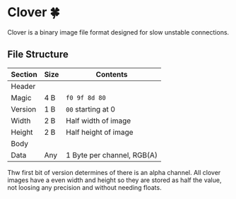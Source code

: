 # Clover 🍀
Clover is a binary image file format designed for slow unstable connections.

## File Structure
| Section  | Size | Contents                 |
| -------- | ---- | ------------------------ |
| Header   |      |                          |
| Magic    | 4 B  | `f0 9f 8d 80`            |
| Version  | 1 B  | `00` starting at 0       |
| Width    | 2 B  | Half width of image      |
| Height   | 2 B  | Half height of image     |
| Body     |      |                          |
| Data     | Any  | 1 Byte per channel, RGB(A) |

Thw first bit of version determines of there is an alpha channel.
All clover images have a even width and height so they are stored as half the value, not loosing any precision and without needing floats.
